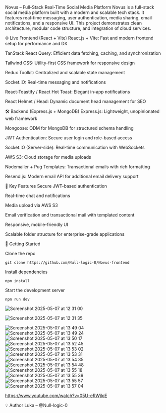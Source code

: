 Novus – Full-Stack Real-Time Social Media Platform
Novus is a full-stack social media platform built with a modern and scalable tech stack. It features real-time messaging, user authentication, media sharing, email notifications, and a responsive UI. This project demonstrates clean architecture, modular code structure, and integration of cloud services.

🌐 Live Frontend (React + Vite)
React.js + Vite: Fast and modern frontend setup for performance and DX

TanStack React Query: Efficient data fetching, caching, and synchronization

Tailwind CSS: Utility-first CSS framework for responsive design

Redux Toolkit: Centralized and scalable state management

Socket.IO: Real-time messaging and notifications

React-Toastify / React Hot Toast: Elegant in-app notifications

React Helmet / Head: Dynamic document head management for SEO

🛠️ Backend (Express.js + MongoDB)
Express.js: Lightweight, unopinionated web framework

Mongoose: ODM for MongoDB for structured schema handling

JWT Authentication: Secure user login and role-based access

Socket.IO (Server-side): Real-time communication with WebSockets

AWS S3: Cloud storage for media uploads

Nodemailer + Pug Templates: Transactional emails with rich formatting

Resend.js: Modern email API for additional email delivery support

🔐 Key Features
Secure JWT-based authentication

Real-time chat and notifications

Media upload via AWS S3

Email verification and transactional mail with templated content

Responsive, mobile-friendly UI

Scalable folder structure for enterprise-grade applications

🚀 Getting Started

  Clone the repo

    git clone https://github.com/Null-logic-0/Novus-frontend

  Install dependencies
  
    npm install
    
Start the development server

    npm run dev




![Screenshot 2025-05-07 at 12 31 00](https://github.com/user-attachments/assets/71479839-79d2-4dae-8861-2c7fa9fc9616)

![Screenshot 2025-05-07 at 12 31 35](https://github.com/user-attachments/assets/e2a8cde4-12e6-4660-8137-418f3aaad114)

![Screenshot 2025-05-07 at 13 49 04](https://github.com/user-attachments/assets/ca39b965-6c25-44eb-8f6e-f3d7ddcdd062)
![Screenshot 2025-05-07 at 13 49 24](https://github.com/user-attachments/assets/b6d05a44-4c86-4c0e-87a9-5e191b3b902f)
![Screenshot 2025-05-07 at 13 50 17](https://github.com/user-attachments/assets/0bb1bed2-dfd8-4f1f-a8fc-e0223de7c25b)
![Screenshot 2025-05-07 at 13 52 45](https://github.com/user-attachments/assets/0c1b18ca-736a-4587-92d9-8d87db4f098d)
![Screenshot 2025-05-07 at 13 53 02](https://github.com/user-attachments/assets/747b4fdb-06ed-4f3f-a29c-f1b0e79815df)
![Screenshot 2025-05-07 at 13 53 31](https://github.com/user-attachments/assets/b8c4761a-a342-4985-bc84-5bad4dc7ed10)
![Screenshot 2025-05-07 at 13 54 35](https://github.com/user-attachments/assets/78192b58-40ef-4558-b1ab-da71d78c6431)
![Screenshot 2025-05-07 at 13 54 48](https://github.com/user-attachments/assets/3128dbac-77a3-4887-9903-4e94e60623dc)
![Screenshot 2025-05-07 at 13 55 18](https://github.com/user-attachments/assets/82e28f19-03a8-4b34-8673-31a6c72fefb2)
![Screenshot 2025-05-07 at 13 55 39](https://github.com/user-attachments/assets/d1ccb14f-4c0b-4442-a66e-98dc3f00d0dd)
![Screenshot 2025-05-07 at 13 55 57](https://github.com/user-attachments/assets/10ee12e0-bf59-40db-a9f0-9f585ef1a907)
![Screenshot 2025-05-07 at 13 57 04](https://github.com/user-attachments/assets/ea1a5bf7-255f-4fe3-8dde-37ac4b66ff3d)

https://www.youtube.com/watch?v=05U-eRWjloE

💡 Author
Luka – @Null-logic-0
